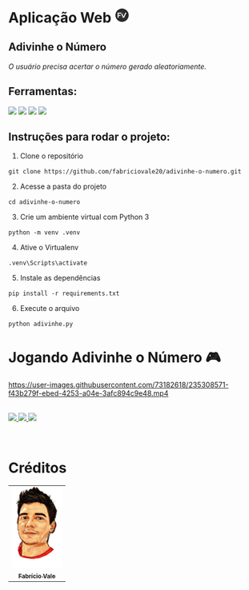 # Aplicação Web <img src="./static/logo-fv.png" width="30px;" alt="Foto do Fabrício Vale"/><br>

## **Adivinhe o Número**
*O usuário precisa acertar o número gerado aleatoriamente.*

## Ferramentas:
<div style="display: inline_block">
  <img src="https://img.shields.io/badge/Python-14354C?style=for-the-badge&logo=python&logoColor=white" />
  <img src="https://img.shields.io/badge/Flask-000000?style=for-the-badge&logo=flask&logoColor=white" />
  <img src="https://img.shields.io/badge/html5-%23E34F26.svg?style=for-the-badge&logo=html5&logoColor=white" />
  <img src="https://img.shields.io/badge/css3-%231572B6.svg?style=for-the-badge&logo=css3&logoColor=white" /> 
</div>

## Instruções para rodar o projeto:
1. Clone o repositório
```
git clone https://github.com/fabriciovale20/adivinhe-o-numero.git
```
2. Acesse a pasta do projeto
```
cd adivinhe-o-numero
```
3. Crie um ambiente virtual com Python 3
```
python -m venv .venv
```
4. Ative o Virtualenv
```
.venv\Scripts\activate
```
5. Instale as dependências
```
pip install -r requirements.txt
```
6. Execute o arquivo
```
python adivinhe.py
```

# Jogando Adivinhe o Número 🎮
https://user-images.githubusercontent.com/73182618/235308571-f43b279f-ebed-4253-a04e-3afc894c9e48.mp4

<br>
<div style="display: inline_block">
<a href="https://portfolio-fabriciovale.vercel.app" target="_blank">
  <img src="https://img.shields.io/badge/-Portf%C3%B3lio-brown?style=for-the-badge&logo=true" target="_blank">
</a>
<a href="https://www.linkedin.com/in/fabrício-vale-6713b998/" target="_blank">
  <img src="https://img.shields.io/badge/-LinkedIn-%230077B5?style=for-the-badge&logo=linkedin&logoColor=white" target="_blank">
</a>
<a href="https://github.com/fabriciovale20" target="_blank">
  <img src="https://img.shields.io/badge/GitHub-100000?style=for-the-badge&logo=github&logoColor=white" target="_blank">
</a>
</div>
<br>
<br>

# Créditos
<table>
  <tr>
    <td align="center">
      <a href="https://github.com/fabriciovale20">
        <img src="./static/photo-profile.png" width="100px;" alt="Foto do Fabrício Vale"/><br>
        <sub>
          <b>Fabrício Vale</b>
        </sub>
      </a>
    </td>
  </tr>
</table>
